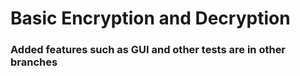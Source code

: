 # Basic Encryption and Decryption

### Added features such as GUI and other tests are in other branches
